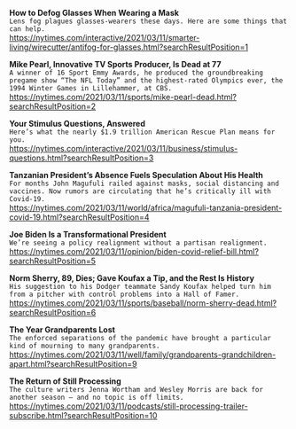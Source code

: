 **How to Defog Glasses When Wearing a Mask**\
`Lens fog plagues glasses-wearers these days. Here are some things that can help.`\
https://nytimes.com/interactive/2021/03/11/smarter-living/wirecutter/antifog-for-glasses.html?searchResultPosition=1

**Mike Pearl, Innovative TV Sports Producer, Is Dead at 77**\
`A winner of 16 Sport Emmy Awards, he produced the groundbreaking pregame show “The NFL Today” and the highest-rated Olympics ever, the 1994 Winter Games in Lillehammer, at CBS.`\
https://nytimes.com/2021/03/11/sports/mike-pearl-dead.html?searchResultPosition=2

**Your Stimulus Questions, Answered**\
`Here’s what the nearly $1.9 trillion American Rescue Plan means for you.`\
https://nytimes.com/interactive/2021/03/11/business/stimulus-questions.html?searchResultPosition=3

**Tanzanian President’s Absence Fuels Speculation About His Health**\
`For months John Magufuli railed against masks, social distancing and vaccines. Now rumors are circulating that he’s critically ill with Covid-19.`\
https://nytimes.com/2021/03/11/world/africa/magufuli-tanzania-president-covid-19.html?searchResultPosition=4

**Joe Biden Is a Transformational President**\
`We’re seeing a policy realignment without a partisan realignment.`\
https://nytimes.com/2021/03/11/opinion/biden-covid-relief-bill.html?searchResultPosition=5

**Norm Sherry, 89, Dies; Gave Koufax a Tip, and the Rest Is History**\
`His suggestion to his Dodger teammate Sandy Koufax helped turn him from a pitcher with control problems into a Hall of Famer.`\
https://nytimes.com/2021/03/11/sports/baseball/norm-sherry-dead.html?searchResultPosition=6

**The Year Grandparents Lost**\
`The enforced separations of the pandemic have brought a particular kind of mourning to many grandparents.`\
https://nytimes.com/2021/03/11/well/family/grandparents-grandchildren-apart.html?searchResultPosition=9

**The Return of Still Processing**\
`The culture writers Jenna Wortham and Wesley Morris are back for another season — and no topic is off limits.`\
https://nytimes.com/2021/03/11/podcasts/still-processing-trailer-subscribe.html?searchResultPosition=10

